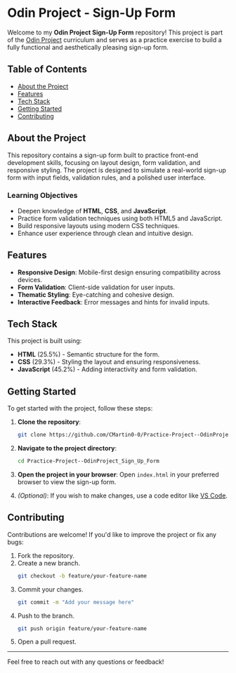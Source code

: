 # Odin Project - Sign-Up Form

Welcome to my **Odin Project Sign-Up Form** repository! This project is part of the [Odin Project](https://www.theodinproject.com/lessons/node-path-intermediate-html-and-css-sign-up-form) curriculum and serves as a practice exercise to build a fully functional and aesthetically pleasing sign-up form.

## Table of Contents

- [About the Project](#about-the-project)
- [Features](#features)
- [Tech Stack](#tech-stack)
- [Getting Started](#getting-started)
- [Contributing](#contributing)

## About the Project

This repository contains a sign-up form built to practice front-end development skills, focusing on layout design, form validation, and responsive styling. The project is designed to simulate a real-world sign-up form with input fields, validation rules, and a polished user interface.

### Learning Objectives
- Deepen knowledge of **HTML**, **CSS**, and **JavaScript**.
- Practice form validation techniques using both HTML5 and JavaScript.
- Build responsive layouts using modern CSS techniques.
- Enhance user experience through clean and intuitive design.

## Features

- **Responsive Design**: Mobile-first design ensuring compatibility across devices.
- **Form Validation**: Client-side validation for user inputs.
- **Thematic Styling**: Eye-catching and cohesive design.
- **Interactive Feedback**: Error messages and hints for invalid inputs.

## Tech Stack

This project is built using:

- **HTML** (25.5%) - Semantic structure for the form.
- **CSS** (29.3%) - Styling the layout and ensuring responsiveness.
- **JavaScript** (45.2%) - Adding interactivity and form validation.

## Getting Started

To get started with the project, follow these steps:

1. **Clone the repository**:
   ```bash
   git clone https://github.com/CMartin0-0/Practice-Project--OdinProject_Sign_Up_Form.git
   ```

2. **Navigate to the project directory**:
   ```bash
   cd Practice-Project--OdinProject_Sign_Up_Form
   ```

3. **Open the project in your browser**:
   Open `index.html` in your preferred browser to view the sign-up form.

4. *(Optional)*: If you wish to make changes, use a code editor like [VS Code](https://code.visualstudio.com/).

## Contributing

Contributions are welcome! If you'd like to improve the project or fix any bugs:

1. Fork the repository.
2. Create a new branch.
   ```bash
   git checkout -b feature/your-feature-name
   ```
3. Commit your changes.
   ```bash
   git commit -m "Add your message here"
   ```
4. Push to the branch.
   ```bash
   git push origin feature/your-feature-name
   ```
5. Open a pull request.

---

Feel free to reach out with any questions or feedback!
